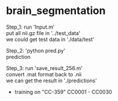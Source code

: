 # brain_segmentation

Step_1:  run 'Input.m‘  
			put all nii.gz file  in '../test_data'  
			we could get test data in './data/test'  
  
Step_2:    'python pred.py'   
			prediction  
  
Step_3:  run 'save_result_256.m'  
			convert .mat format back to .nii  
			we can get the result in './predictions'  
  
  
	  	
		  
* training on  "CC-359"      CC0001 - CC0030  



